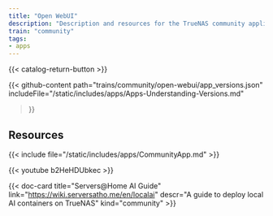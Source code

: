 ```yaml
---
title: "Open WebUI"
description: "Description and resources for the TrueNAS community application called Open WebUI."
train: "community"
tags:
- apps
---
```


{{< catalog-return-button >}}

{{< github-content 
    path="trains/community/open-webui/app_versions.json"
	includeFile="/static/includes/apps/Apps-Understanding-Versions.md"
>}}

## Resources

{{< include file="/static/includes/apps/CommunityApp.md" >}}

<!-- {{< include file="/static/includes/apps/CommunityPleaseExpand.md" >}} -->

<div class="docs-sections">

{{< youtube b2HeHDUbkec >}}

{{< doc-card title="Servers@Home AI Guide" link="https://wiki.serversatho.me/en/localai" descr="A guide to deploy local AI containers on TrueNAS" kind="community" >}}

</div>

